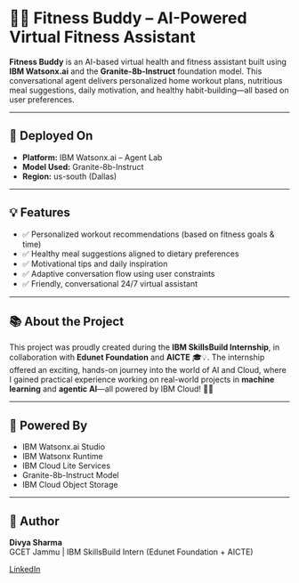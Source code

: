 # 🏋️‍♀️ Fitness Buddy – AI-Powered Virtual Fitness Assistant

**Fitness Buddy** is an AI-based virtual health and fitness assistant built using **IBM Watsonx.ai** and the **Granite-8b-Instruct** foundation model. This conversational agent delivers personalized home workout plans, nutritious meal suggestions, daily motivation, and healthy habit-building—all based on user preferences.

---

## 🚀 Deployed On

- **Platform:** IBM Watsonx.ai – Agent Lab  
- **Model Used:** Granite-8b-Instruct  
- **Region:** us-south (Dallas)  

---

## 💡 Features

- ✅ Personalized workout recommendations (based on fitness goals & time)
- ✅ Healthy meal suggestions aligned to dietary preferences
- ✅ Motivational tips and daily inspiration
- ✅ Adaptive conversation flow using user constraints
- ✅ Friendly, conversational 24/7 virtual assistant

---


## 📚  About the Project 
This project was proudly created during the **IBM SkillsBuild Internship**, in collaboration with **Edunet Foundation** and **AICTE** 🎓💡. The internship offered an exciting, hands-on journey into the world of AI and Cloud, where I gained practical experience working on real-world projects in **machine learning** and **agentic AI**—all powered by IBM Cloud! 🚀🌟

---

## 🧠 Powered By

- IBM Watsonx.ai Studio
- IBM Watsonx Runtime    
- IBM Cloud Lite Services  
- Granite-8b-Instruct Model
- IBM Cloud Object Storage 

---

## 👤 Author

**Divya Sharma**  
GCET Jammu | IBM SkillsBuild Intern (Edunet Foundation + AICTE)

[LinkedIn](linkedin.com/in/divya-sharma-i)

